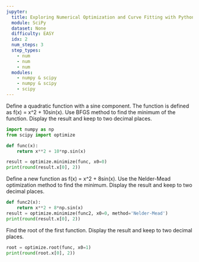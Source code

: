 ```yaml
---
jupyter:
  title: Exploring Numerical Optimization and Curve Fitting with Python Libraries
  module: SciPy
  dataset: None
  difficulty: EASY
  idx: 2
  num_steps: 3
  step_types:
    - num
    - num
    - num
  modules: 
    - numpy & scipy
    - numpy & scipy
    - scipy
---
```


Define a quadratic function with a sine component. The function is defined as f(x) = x^2 + 10sin(x). Use BFGS method to find the minimum of the function. Display the result and keep to two decimal places.

```python
import numpy as np
from scipy import optimize

def func(x):
    return x**2 + 10*np.sin(x)

result = optimize.minimize(func, x0=0)
print(round(result.x[0], 2))
```

Define a new function as f(x) = x^2 + 8sin(x). Use the Nelder-Mead optimization method to find the minimum. Display the result and keep to two decimal places.

```python
def func2(x):
    return x**2 + 8*np.sin(x)
result = optimize.minimize(func2, x0=0, method='Nelder-Mead')
print(round(result.x[0], 2))
```

Find the root of the first function. Display the result and keep to two decimal places.
```python
root = optimize.root(func, x0=1)
print(round(root.x[0], 2))
```
